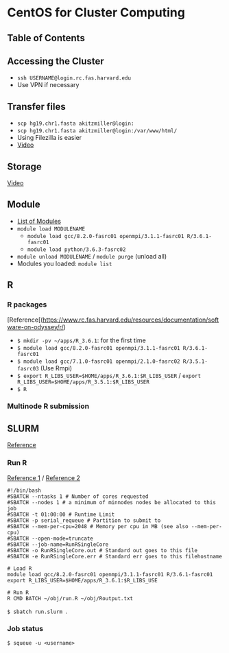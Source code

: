 # CentOS for Cluster Computing

## Table of Contents


## Accessing the Cluster
* `ssh USERNAME@login.rc.fas.harvard.edu`
* Use VPN if necessary

## Transfer files
* `scp hg19.chr1.fasta akitzmiller@login:`  
* `scp hg19.chr1.fasta akitzmiller@login:/var/www/html/`
* Using Filezilla is easier
* [Video](https://youtu.be/U9YqIVlEFN0?t=1776)

## Storage
[Video](https://youtu.be/U9YqIVlEFN0?t=1030)


## Module
* [List of Modules](https://portal.rc.fas.harvard.edu/apps/modules)
* `module load MODULENAME`
  * `module load gcc/8.2.0-fasrc01 openmpi/3.1.1-fasrc01 R/3.6.1-fasrc01`
  * `module load python/3.6.3-fasrc02`
* `module unload MODULENAME` / `module purge` (unload all)
* Modules you loaded: `module list`


## R
### R packages
[Reference[(https://www.rc.fas.harvard.edu/resources/documentation/software-on-odyssey/r/)

* `$ mkdir -pv ~/apps/R_3.6.1`: for the first time
* `$ module load gcc/8.2.0-fasrc01 openmpi/3.1.1-fasrc01 R/3.6.1-fasrc01`
* `$ module load gcc/7.1.0-fasrc01 openmpi/2.1.0-fasrc02 R/3.5.1-fasrc03` (Use Rmpi)
* `$ export R_LIBS_USER=$HOME/apps/R_3.6.1:$R_LIBS_USER` / `export R_LIBS_USER=$HOME/apps/R_3.5.1:$R_LIBS_USER`
* `$ R`

### Multinode R submission



## SLURM
[Reference](https://slurm.schedmd.com/sbatch.html)

### Run R

[Reference 1](https://hcc.unl.edu/docs/guides/submitting_jobs/submitting_r_jobs/) / [Reference 2](https://www.chpc.utah.edu/documentation/software/r-language.php)

```
#!/bin/bash
#SBATCH --ntasks 1 # Number of cores requested
#SBATCH --nodes 1 # a minimum of minnodes nodes be allocated to this job
#SBATCH -t 01:00:00 # Runtime Limit
#SBATCH -p serial_requeue # Partition to submit to
#SBATCH --mem-per-cpu=2048 # Memory per cpu in MB (see also --mem-per-cpu)
#SBATCH --open-mode=truncate
#SBATCH --job-name=RunRSingleCore
#SBATCH -o RunRSingleCore.out # Standard out goes to this file
#SBATCH -e RunRSingleCore.err # Standard err goes to this filehostname

# Load R
module load gcc/8.2.0-fasrc01 openmpi/3.1.1-fasrc01 R/3.6.1-fasrc01
export R_LIBS_USER=$HOME/apps/R_3.6.1:$R_LIBS_USE

# Run R
R CMD BATCH ~/obj/run.R ~/obj/Routput.txt
```

`$ sbatch run.slurm `.

### Job status
`$ squeue -u <username>`
